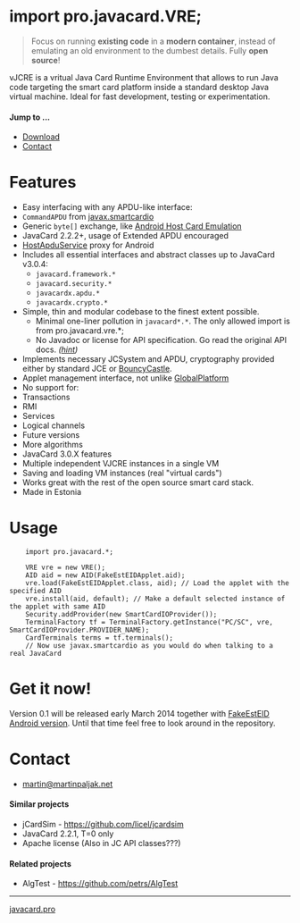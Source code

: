 # import pro.javacard.VRE;
> Focus on running **existing code** in a **modern container**, instead of emulating an old environment to the dumbest details. Fully **open source**!

vJCRE is a vritual Java Card Runtime Environment that allows to run Java code targeting the smart card platform inside a standard desktop Java virtual machine. Ideal for fast development, testing or experimentation.

#### Jump to ...
 * [Download](#get-it-now)
 * [Contact](#contact)

# Features
* Easy interfacing with any APDU-like interface:
 * `CommandAPDU` from [javax.smartcardio](http://docs.oracle.com/javase/7/docs/jre/api/security/smartcardio/spec/javax/smartcardio/package-summary.html)
 * Generic `byte[]` exchange, like [Android Host Card Emulation](http://developer.android.com/guide/topics/connectivity/nfc/hce.html)
* JavaCard 2.2.2+, usage of Extended APDU encouraged
* [HostApduService](https://developer.android.com/reference/android/nfc/cardemulation/HostApduService.html) proxy for Android
* Includes all essential interfaces and abstract classes up to JavaCard v3.0.4:
  * `javacard.framework.*`
  * `javacard.security.*`
  * `javacardx.apdu.*`
  * `javacardx.crypto.*`
* Simple, thin and modular codebase to the finest extent possible.
  * Minimal one-liner pollution in `javacard*.*`. The only allowed import is from pro.javacard.vre.*;
  * No Javadoc or license for API specification. Go read the original API docs. *([hint](http://www.win.tue.nl/pinpasjc/docs/apis/jc222/overview-summary.html))*
* Implements necessary JCSystem and APDU, cryptography provided either by standard JCE or [BouncyCastle](http://bouncycastle.org/java.html).
* Applet management interface, not unlike [GlobalPlatform](https://github.com/martinpaljak/GlobalPlatform#globalplatform-from-openkms)
* No support for:
 * Transactions
 * RMI
 * Services
 * Logical channels
* Future versions
 * More algorithms
 * JavaCard 3.0.X features
 * Multiple independent VJCRE instances in a single VM
 * Saving and loading VM instances (real "virtual cards")
* Works great with the rest of the open source smart card stack.
* Made in Estonia 

# Usage

        import pro.javacard.*;
        
        VRE vre = new VRE();
        AID aid = new AID(FakeEstEIDApplet.aid);
        vre.load(FakeEstEIDApplet.class, aid); // Load the applet with the specified AID
        vre.install(aid, default); // Make a default selected instance of the applet with same AID
        Security.addProvider(new SmartCardIOProvider());
        TerminalFactory tf = TerminalFactory.getInstance("PC/SC", vre, SmartCardIOProvider.PROVIDER_NAME);
        CardTerminals terms = tf.terminals();
        // Now use javax.smartcardio as you would do when talking to a real JavaCard

# Get it now!
Version 0.1 will be released early March 2014 together with [FakeEstEID](https://github.com/martinpaljak/AppletPlayground/wiki/FakeEstEID) [Android version](https://github.com/martinpaljak/mobiil-idkaart#mobile-id-as-esteid-over-nfc). Until that time feel free to look around in the repository.

# Contact
* martin@martinpaljak.net

#### Similar projects
* jCardSim - https://github.com/licel/jcardsim
 * JavaCard 2.2.1, T=0 only
 * Apache license (Also in JC API classes???)

#### Related projects
* AlgTest - https://github.com/petrs/AlgTest

----
[javacard.pro](http://javacard.pro)
